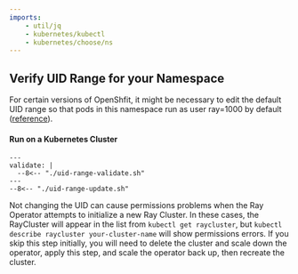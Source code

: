 ```yaml
---
imports:
    - util/jq
    - kubernetes/kubectl
    - kubernetes/choose/ns
---
```


## Verify UID Range for your Namespace

For certain versions of OpenShfit, it might be necessary to edit the
default UID range so that pods in this namespace run as user ray=1000
by default ([reference](https://access.redhat.com/solutions/2801791)).

#### Run on a Kubernetes Cluster

```shell
---
validate: |
  --8<-- "./uid-range-validate.sh"
---
--8<-- "./uid-range-update.sh"
```

Not changing the UID can cause permissions problems when the Ray
Operator attempts to initialize a new Ray Cluster. In these cases, the
RayCluster will appear in the list from `kubectl get raycluster`, but `kubectl
describe raycluster your-cluster-name` will show permissions errors. If
you skip this step initially, you will need to delete the cluster and
scale down the operator, apply this step, and scale the operator back
up, then recreate the cluster.

